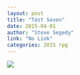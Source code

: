 ```yaml
---
layout: post
title: "Test Seven"
date: 2015-04-01
author: "Steve Segedy"
link: "No Link"
categories: 2015 rpg
---
```


![]({{site.url}}/2015images/TestSeven.jpg)